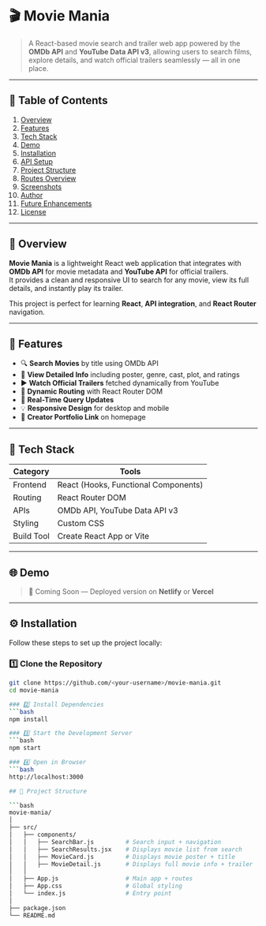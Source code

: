 # 🎬 Movie Mania

> A React-based movie search and trailer web app powered by the **OMDb API** and **YouTube Data API v3**, allowing users to search films, explore details, and watch official trailers seamlessly — all in one place.

---

## 📖 Table of Contents

1. [Overview](#-overview)
2. [Features](#-features)
3. [Tech Stack](#-tech-stack)
4. [Demo](#-demo)
5. [Installation](#-installation)
6. [API Setup](#-api-setup)
7. [Project Structure](#-project-structure)
8. [Routes Overview](#-routes-overview)
9. [Screenshots](#-screenshots)
10. [Author](#-author)
11. [Future Enhancements](#-future-enhancements)
12. [License](#-license)

---

## 🎯 Overview

**Movie Mania** is a lightweight React web application that integrates with **OMDb API** for movie metadata and **YouTube API** for official trailers.  
It provides a clean and responsive UI to search for any movie, view its full details, and instantly play its trailer.

This project is perfect for learning **React**, **API integration**, and **React Router** navigation.

---

## 🚀 Features

- 🔍 **Search Movies** by title using OMDb API  
- 🧾 **View Detailed Info** including poster, genre, cast, plot, and ratings  
- ▶️ **Watch Official Trailers** fetched dynamically from YouTube  
- 🧭 **Dynamic Routing** with React Router DOM  
- 🔄 **Real-Time Query Updates**  
- 💡 **Responsive Design** for desktop and mobile  
- 🔗 **Creator Portfolio Link** on homepage  

---

## 🧠 Tech Stack

| Category | Tools |
|-----------|-------|
| Frontend | React (Hooks, Functional Components) |
| Routing  | React Router DOM |
| APIs     | OMDb API, YouTube Data API v3 |
| Styling  | Custom CSS |
| Build Tool | Create React App or Vite |

---

## 🌐 Demo

> 🚧 Coming Soon — Deployed version on **Netlify** or **Vercel**

---

## ⚙️ Installation

Follow these steps to set up the project locally:

### 1️⃣ Clone the Repository
```bash
git clone https://github.com/<your-username>/movie-mania.git
cd movie-mania

### 2️⃣ Install Dependencies
```bash
npm install

### 3️⃣ Start the Development Server
```bash
npm start

### 4️⃣ Open in Browser
```bash
http://localhost:3000

## 📁 Project Structure

```bash
movie-mania/
│
├── src/
│   ├── components/
│   │   ├── SearchBar.js         # Search input + navigation
│   │   ├── SearchResults.jsx    # Displays movie list from search
│   │   ├── MovieCard.js         # Displays movie poster + title
│   │   ├── MovieDetail.js       # Displays full movie info + trailer
│   │
│   ├── App.js                   # Main app + routes
│   ├── App.css                  # Global styling
│   └── index.js                 # Entry point
│
├── package.json
└── README.md
